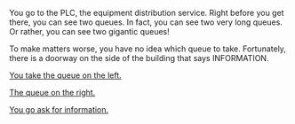 You go to the PLC, the equipment distribution service. Right before you get there, you can see two queues. In fact, you can see two very long queues. Or rather, you can see two gigantic queues!

To make matters worse, you have no idea which queue to take. Fortunately, there is a doorway on the side of the building that says INFORMATION.

[You take the queue on the left.](29.md)

[The queue on the right.](32.md)

[You go ask for information.](19.md)
